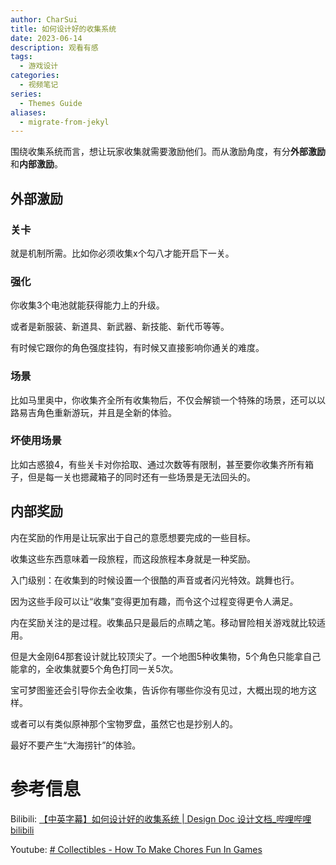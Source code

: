 ```yaml
---
author: CharSui
title: 如何设计好的收集系统
date: 2023-06-14
description: 观看有感
tags:
  - 游戏设计
categories:
  - 视频笔记
series:
  - Themes Guide
aliases:
  - migrate-from-jekyl
---
```


围绕收集系统而言，想让玩家收集就需要激励他们。而从激励角度，有分**外部激励**和**内部激励**。

## 外部激励

### 关卡

就是机制所需。比如你必须收集x个勾八才能开启下一关。

### 强化

你收集3个电池就能获得能力上的升级。

或者是新服装、新道具、新武器、新技能、新代币等等。

有时候它跟你的角色强度挂钩，有时候又直接影响你通关的难度。

### 场景

比如马里奥中，你收集齐全所有收集物后，不仅会解锁一个特殊的场景，还可以以路易吉角色重新游玩，并且是全新的体验。

### 坏使用场景

比如古惑狼4，有些关卡对你拾取、通过次数等有限制，甚至要你收集齐所有箱子，但是每一关也摁藏箱子的同时还有一些场景是无法回头的。

## 内部奖励

内在奖励的作用是让玩家出于自己的意愿想要完成的一些目标。

收集这些东西意味着一段旅程，而这段旅程本身就是一种奖励。

入门级别：在收集到的时候设置一个很酷的声音或者闪光特效。跳舞也行。

因为这些手段可以让“收集”变得更加有趣，而令这个过程变得更令人满足。

内在奖励关注的是过程。收集品只是最后的点睛之笔。移动冒险相关游戏就比较适用。

但是大金刚64那套设计就比较顶尖了。一个地图5种收集物，5个角色只能拿自己能拿的，全收集就要5个角色打同一关5次。

宝可梦图鉴还会引导你去全收集，告诉你有哪些你没有见过，大概出现的地方这样。

或者可以有类似原神那个宝物罗盘，虽然它也是抄别人的。

最好不要产生“大海捞针”的体验。

# 参考信息
Bilibili:
[【中英字幕】如何设计好的收集系统 | Design Doc 设计文档_哔哩哔哩bilibili](https://www.bilibili.com/video/BV13g41157vQ/?spm_id_from=333.337.search-card.all.click&vd_source=eb300db30cd9290bff0034709202b1a2)

Youtube:
[# Collectibles - How To Make Chores Fun In Games](https://www.youtube.com/watch?v=M03bTkQxVUg&t=138s&ab_channel=DesignDoc)